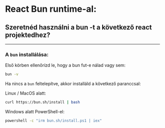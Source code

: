 # React Bun runtime-al:

## Szeretnéd használni a bun -t a következő react projektedhez?

---

### A `bun` installálása:

Első körben ellenőrízd le, hogy a bun fut-e nálad vagy sem:

```sh
bun -v
```

Ha nincs a `bun` feltelepítve, akkor installáld a következő paranccsal:

Linux / MacOS alatt:
```sh
curl https://bun.sh/install | bash
```
Windows alatt PowerShell-el:
```sh
powershell -c "irm bun.sh/install.ps1 | iex"
```
